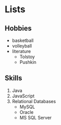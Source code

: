 # Lists

## Hobbies

- basketball
- volleyball  
- literature
  - Tolstoy
  - Pushkin


## Skills
1. Java
2. JavaScript
3. Relational Databases
    * MySQL
    * Oracle
    * MS SQL Server

